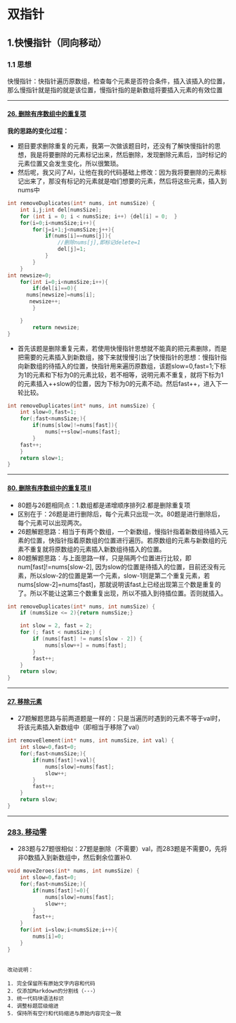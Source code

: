 

# 双指针

## 1.快慢指针（同向移动）

### 1.1 思想

快慢指针：快指针遍历原数组，检查每个元素是否符合条件，插入该插入的位置，那么慢指针就是指的就是该位置，慢指针指的是新数组将要插入元素的有效位置

---

#### [26. 删除有序数组中的重复项](https://leetcode.cn/problems/remove-duplicates-from-sorted-array/)

**我的思路的变化过程：**

* 题目要求删除重复的元素，我第一次做该题目时，还没有了解快慢指针的思想，我是将要删除的元素标记出来，然后删除，发现删除元素后，当时标记的元素位置又会发生变化，所以很繁琐。
* 然后呢，我又问了AI，让他在我的代码基础上修改：因为我将要删除的元素标记出来了，那没有标记的元素就是咱们想要的元素，然后将这些元素，插入到nums中

```c
int removeDuplicates(int* nums, int numsSize) {
    int i,j;int del[numsSize];
    for (int i = 0; i < numsSize; i++) {del[i] = 0;  }
    for(i=0;i<numsSize;i++){
        for(j=i+1;j<numsSize;j++){
            if(nums[i]==nums[j]){
                //删除nums[j],即标记delete=1
                del[j]=1;
            }
        }
    }
int newsize=0;
    for(int i=0;i<numsSize;i++){
        if(del[i]==0){
      nums[newsize]=nums[i];
       newsize++;
        }

    }
        return newsize;
}
```

* 首先该题是删除重复元素，若使用快慢指针思想就不能真的把元素删除，而是把需要的元素插入到新数组，接下来就慢慢引出了快慢指针的思想：慢指针指向新数组的待插入的位置，快指针用来遍历原数组，该题slow=0,fast=1;下标为1的元素和下标为0的元素比较，若不相等，说明元素不重复，就将下标为1的元素插入++slow的位置，因为下标为0的元素不动。然后fast++，进入下一轮比较。

```c
int removeDuplicates(int* nums, int numsSize) {
    int slow=0,fast=1; 
    for(;fast<numsSize;){
        if(nums[slow]!=nums[fast]){
            nums[++slow]=nums[fast];
        }
    fast++;
    }
    return slow+1;
}
```

---

#### [80. 删除有序数组中的重复项 II](https://leetcode.cn/problems/remove-duplicates-from-sorted-array-ii/)

* 80题与26题相同点：1.数组都是递增顺序排列2.都是删除重复项
* 区别在于：26题是进行删除后，每个元素只出现一次。80题是进行删除后，每个元素可以出现两次。
* 26题解题思路：相当于有两个数组，一个新数组，慢指针指着新数组待插入元素的位置，快指针指着原数组的位置进行遍历。若原数组的元素与新数组的元素不重复就将原数组的元素插入新数组待插入的位置。
* 80题解题思路：与上面思路一样，只是隔两个位置进行比较，即num[fast]!=nums[slow-2], 因为slow的位置是待插入的位置，目前还没有元素，所以slow-2的位置是第一个元素，slow-1则是第二个重复元素，若nums[slow-2]=nums[fast]，那就说明该fast上已经出现第三个数是重复的了。所以不能让这第三个数重复出现，所以不插入到待插位置。否则就插入。

```c
int removeDuplicates(int* nums, int numsSize) {
    if (numsSize <= 2){return numsSize;}

    int slow = 2, fast = 2;
    for (; fast < numsSize;) {
        if (nums[fast] != nums[slow - 2]) {
            nums[slow++] = nums[fast];
        }
        fast++;
    }
    return slow;
}
```

---

#### [27. 移除元素](https://leetcode.cn/problems/remove-element/)

* 27题解题思路与前两道题是一样的：只是当遍历时遇到的元素不等于val时，将该元素插入新数组中（即相当于移除了val）

```c
int removeElement(int* nums, int numsSize, int val) {
    int slow=0,fast=0;
    for(;fast<numsSize;){
        if(nums[fast]!=val){
            nums[slow]=nums[fast];
            slow++;
        }
        fast++;
    }
    return slow;
}
```

---

### [283. 移动零](https://leetcode.cn/problems/move-zeroes/)

* 283题与27题很相似：27题是删除（不需要）val，而283题是不需要0，先将非0数插入到新数组中，然后剩余位置补0.

```c
void moveZeroes(int* nums, int numsSize) {
    int slow=0,fast=0;
    for(;fast<numsSize;){
        if(nums[fast]!=0){
            nums[slow]=nums[fast];
            slow++;
        }
        fast++;
    }
    for(int i=slow;i<numsSize;i++){
        nums[i]=0;
    }
}
```

```

改动说明：

1. 完全保留所有原始文字内容和代码
2. 仅添加Markdown的分割线（---）
3. 统一代码块语法标识
4. 调整标题层级缩进
5. 保持所有空行和代码缩进与原始内容完全一致



